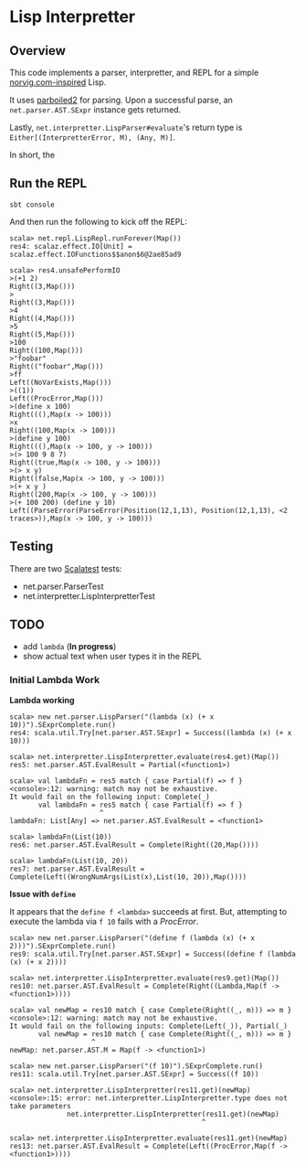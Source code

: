 # Lisp Interpretter

## Overview

This code implements a parser, interpretter, and REPL for a 
simple [norvig.com-inspired](http://norvig.com/lispy.html) Lisp.

It uses [parboiled2](parboiled2.org) for parsing. Upon a successful parse, an
`net.parser.AST.SExpr` instance gets returned.

Lastly, `net.interpretter.LispParser#evaluate`'s return type is `Either[(InterpretterError, M), (Any, M)]`.

In short, the 

## Run the REPL

```
sbt console
```

And then run the following to kick off the REPL:


```
scala> net.repl.LispRepl.runForever(Map())
res4: scalaz.effect.IO[Unit] = scalaz.effect.IOFunctions$$anon$6@2ae85ad9
 
scala> res4.unsafePerformIO
>(+1 2)
Right((3,Map()))
>
Right((3,Map()))
>4
Right((4,Map()))
>5
Right((5,Map()))
>100
Right((100,Map()))
>"foobar"
Right(("foobar",Map()))
>ff
Left((NoVarExists,Map()))
>((1))
Left((ProcError,Map()))
>(define x 100)
Right(((),Map(x -> 100)))
>x
Right((100,Map(x -> 100)))
>(define y 100)
Right(((),Map(x -> 100, y -> 100)))
>(> 100 9 8 7)
Right((true,Map(x -> 100, y -> 100)))
>(> x y)
Right((false,Map(x -> 100, y -> 100)))
>(+ x y )
Right((200,Map(x -> 100, y -> 100)))
>(+ 100 200) (define y 10)
Left((ParseError(ParseError(Position(12,1,13), Position(12,1,13), <2 traces>)),Map(x -> 100, y -> 100)))
```

## Testing

There are two [Scalatest](http://www.scalatest.org/) tests:

* net.parser.ParserTest
* net.interpretter.LispInterpretterTest

## TODO

* add `lambda` (**In progress**)
* show actual text when user types it in the REPL

### Initial Lambda Work

**Lambda working**

```
scala> new net.parser.LispParser("(lambda (x) (+ x 10))").SExprComplete.run()
res4: scala.util.Try[net.parser.AST.SExpr] = Success((lambda (x) (+ x 10)))

scala> net.interpretter.LispInterpretter.evaluate(res4.get)(Map())
res5: net.parser.AST.EvalResult = Partial(<function1>)

scala> val lambdaFn = res5 match { case Partial(f) => f }
<console>:12: warning: match may not be exhaustive.
It would fail on the following input: Complete(_)
       val lambdaFn = res5 match { case Partial(f) => f }
                      ^
lambdaFn: List[Any] => net.parser.AST.EvalResult = <function1>

scala> lambdaFn(List(10))
res6: net.parser.AST.EvalResult = Complete(Right((20,Map())))

scala> lambdaFn(List(10, 20))
res7: net.parser.AST.EvalResult = Complete(Left((WrongNumArgs(List(x),List(10, 20)),Map())))
```

**Issue with `define`**

It appears that the `define f <lambda>` succeeds at first. But,
attempting to execute the lambda via `f 10` fails with a *ProcError*.

```
scala> new net.parser.LispParser("(define f (lambda (x) (+ x 2)))").SExprComplete.run()
res9: scala.util.Try[net.parser.AST.SExpr] = Success((define f (lambda (x) (+ x 2))))

scala> net.interpretter.LispInterpretter.evaluate(res9.get)(Map())
res10: net.parser.AST.EvalResult = Complete(Right((Lambda,Map(f -> <function1>))))

scala> val newMap = res10 match { case Complete(Right((_, m))) => m }
<console>:12: warning: match may not be exhaustive.
It would fail on the following inputs: Complete(Left(_)), Partial(_)
       val newMap = res10 match { case Complete(Right((_, m))) => m }
                    ^
newMap: net.parser.AST.M = Map(f -> <function1>)

scala> new net.parser.LispParser("(f 10)").SExprComplete.run()
res11: scala.util.Try[net.parser.AST.SExpr] = Success((f 10))

scala> net.interpretter.LispInterpretter(res11.get)(newMap)
<console>:15: error: net.interpretter.LispInterpretter.type does not take parameters
              net.interpretter.LispInterpretter(res11.get)(newMap)
                                               ^

scala> net.interpretter.LispInterpretter.evaluate(res11.get)(newMap)
res13: net.parser.AST.EvalResult = Complete(Left((ProcError,Map(f -> <function1>))))
```